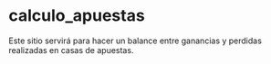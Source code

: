 # calculo_apuestas
Este sitio servirá para hacer un balance entre ganancias y perdidas realizadas en casas de apuestas. 
